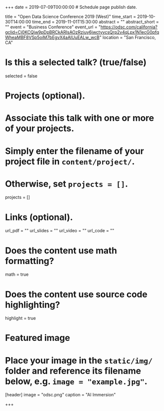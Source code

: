 +++
date = 2019-07-09T00:00:00  # Schedule page publish date.

title = "Open Data Science Conference 2019 (West)"
time_start = 2019-10-30T14:00:00
time_end = 2019-11-01T15:30:00
abstract = ""
abstract_short = ""
event = "Business Conference"
event_url = "https://odsc.com/california?gclid=Cj0KCQjw9pDpBRCkARIsAOzRziuy6jwctyvcsQrp2v4qLpx1N1ecG0pfqWheaMBF8VSp5oiM7bEgvX4aAlUuEALw_wcB"
location = "San Francisco, CA"

# Is this a selected talk? (true/false)
selected = false

# Projects (optional).
#   Associate this talk with one or more of your projects.
#   Simply enter the filename of your project file in `content/project/`.
#   Otherwise, set `projects = []`.
projects = []

# Links (optional).
url_pdf = ""
url_slides = ""
url_video = ""
url_code = ""

# Does the content use math formatting?
math = true

# Does the content use source code highlighting?
highlight = true

# Featured image
# Place your image in the `static/img/` folder and reference its filename below, e.g. `image = "example.jpg"`.
[header]
image = "odsc.png"
caption = "AI Immersion"

+++


